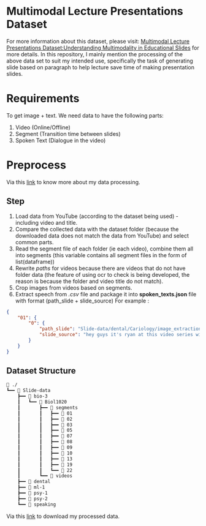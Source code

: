 # Multimodal Lecture Presentations Dataset
For more information about this dataset, please visit: [Multimodal Lecture Presentations Dataset:Understanding Multimodality in Educational Slides](https://github.com/dondongwon/LPMDataset) for more details. In this repository, I mainly mention the processing of the above data set to suit my intended use, specifically the task of generating slide based on paragraph to help lecture save time of making presentation slides.

# Requirements
To get image + text. We need data to have the following parts:
1. Video (Online/Offline)
2. Segment (Transition time between slides)
3. Spoken Text (Dialogue in the video)



# Preprocess 
Via this [link](https://drive.google.com/file/d/1n0ziL8Vd8GBC9B981dGA3cHfsm68S93R/view?usp=drive_link) to know more about my data processing.

## Step 
1. Load data from YouTube (according to the dataset being used) - including video and title.
2. Compare the collected data with the dataset folder (because the downloaded data does not match the data from YouTube) and select common parts.
3. Read the segment file of each folder (ie each video), combine them all into segments (this variable contains all segment files in the form of list(dataframe))
4. Rewrite *paths* for videos because there are videos that do not have folder data (the feature of using ocr to check is being developed, the reason is because the folder and video title do not match).
5. Crop images from videos based on segments.
6. Extract speech from *.csv* file and package it into **spoken_texts.json** file with format (path_slide + slide_source)
For example :
```json
{
    "01": {
        "0": {
            "path_slide": "Slide-data/dental/Cariology/image_extraction/01_frame_0.png",
            "slide_source": "hey guys it's ryan at this video series will be on the science of cavities and i'm really excited to do this video i looked at a lot of current literature i'll try to make this stuff is interesting as possible i think it can be a little bit boring but i'm gonna do my best and we'll talk about the science behind how cavities are formed and then how that's relevant to our daily lives so it'll be a three part series"
        }
    }
}
```
## Dataset Structure 
```bash
📂 ./
┗━━ 📂 Slide-data
    ┣━━ 📂 bio-3
    ┃   ┗━━ 📂 Biol1020
    ┃       ┣━━ 📂 segments
    ┃       ┃   ┣━━ 📂 01
    ┃       ┃   ┣━━ 📂 02
    ┃       ┃   ┣━━ 📂 03
    ┃       ┃   ┣━━ 📂 05
    ┃       ┃   ┣━━ 📂 07
    ┃       ┃   ┣━━ 📂 08
    ┃       ┃   ┣━━ 📂 09
    ┃       ┃   ┣━━ 📂 10
    ┃       ┃   ┣━━ 📂 13
    ┃       ┃   ┣━━ 📂 19
    ┃       ┃   ┗━━ 📂 22
    ┃       ┗━━ 📂 videos
    ┣━━ 📂 dental
    ┣━━ 📂 ml-1
    ┣━━ 📂 psy-1
    ┣━━ 📂 psy-2
    ┗━━ 📂 speaking
```
Via this [link](https://drive.google.com/drive/folders/17BphAsSj1WGiZC81_mxsxukFOVohhvhp?usp=drive_link) to download my processed data. 

